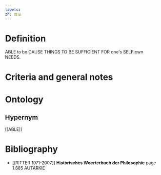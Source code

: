 ```yaml
---
labels: 
zh: 自足
---
```


# Definition
ABLE to be CAUSE THINGS TO BE SUFFICIENT FOR one's SELF:own NEEDS.
# Criteria and general notes
# Ontology

## Hypernym
[[ABLE]]
# Bibliography
- [[RITTER 1971-2007]]
**Historisches Woerterbuch der Philosophie** page 1.685
AUTARKIE